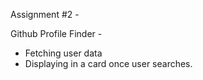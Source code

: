 Assignment #2 -

Github Profile Finder -

- Fetching user data
- Displaying in a card once user searches.
